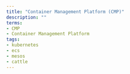 ```yaml
---
title: "Container Management Platform (CMP)"
description: ""
terms:
- CMP
- Container Management Platform
tags:
- kubernetes
- ecs
- mesos
- cattle
---
```

